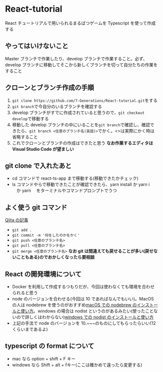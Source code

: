 # React-tutorial

React チュートリアルで用いられるまるばつゲームを Typescript を使って作成する

## やってはいけないこと

Master ブランチで作業したり、develop ブランチで作業すること。必ず、develop ブランチに移動してそこから新しくブランチを切って自分たちの作業をすること

## クローンとブランチ作成の手順

1. `git clone https://github.com/7-Generations/React-tutorial.git`をする
1. `git branch`で今自分のいるブランチを確認する
1. develop ブランチがすでに作成されていると思うので、`git checkout develop`で移動する
1. 移動した develop ブランチの中にいることを`git branch`で確認し、確認できたら、`git branch <任意のブランチ名(英語)>`でかく。<>は実際にかく時は省略すること
1. これでクローンとブランチの作成はできたと思う
   **なお作業するエディタは Visual Studio Code が望ましい**

## git clone で入れたあと

- cd コマンドで react-ts-app まで移動する(移動できたかチェック)
- ls コマンドやらで移動できたことが確認できたら、yarn install か yarn i 　か yarn 　をターミナルやコマンドプロンプトでうつ

## よく使う git コマンド

[Qiita の記事](https://qiita.com/naoki_mochizuki/items/50e48c18908e493dfc75)

- `git add .`
- `git commit -m '何をしたのかをかく'`
- `git push <任意のブランチ名>`
- `git pull <任意のブランチ名>`
- `git merge <任意のブランチ名>`
  **なお git は間違えても戻せることが多い(戻せないこともある)のでおかしくなったら要相談**

## React の開発環境について

- Docker を利用して作成するつもりだが、今回は使わなくても環境を合わせられると思う
- node のバージョンを合わせる(今回は 10 であればなんでもいい)。MacOS の人は nodebrew を使うのがおすすめ[macOS での nodebrew のインストールと使い方](https://qiita.com/ucan-lab/items/517ee13a2f8769ab866c)。windows の場合は nodist というのがあるみたい(使ったことないので詳しくはわからない)[windows での nodist のインストールと使い方](https://qiita.com/t_kojima/items/780b3b3133a17cceb175)
- 上記の手法で node のバージョンを 10.~~~のものにしてもらったらいい(12 くらいまであるよ)

## typescript の format について

- mac なら option + shift + F キー
- windows なら Shift + alt + fキー(ここは確かめて違ったら変更する)
